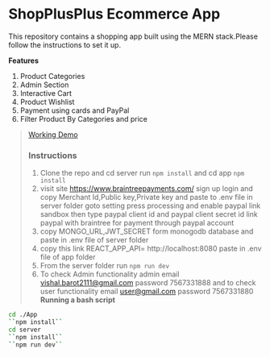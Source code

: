 # ShopPlusPlus Ecommerce App

This repository contains a shopping app built using the 
MERN stack.Please follow the instructions to set it up.

**Features**

1.  Product Categories
2.  Admin Section
3.  Interactive Cart
4.  Product Wishlist
5.  Payment using cards and PayPal
6.  Filter Product By Categories and price

> [Working Demo](https://amused-leggings-crow.cyclic.app/)
>
> ### Instructions
>
> 1. Clone the repo and   cd server run ``npm install`` and cd app  ``npm install``
> 2. visit site https://www.braintreepayments.com/ sign up 
>    login and copy Merchant Id,Public key,Private key and paste to  .env file in server folder
>    goto setting press processing and enable paypal link sandbox
>    then type paypal client id and paypal client secret id 
>    link paypal with braintree for payment through paypal account 
> 3. copy MONGO_URL,JWT_SECRET form monogodb database and paste in  .env file of server folder
> 4. copy this link REACT_APP_API= http://localhost:8080 paste  in .env file of app folder
> 5. From the server folder run ``npm run dev``
> 6. To check Admin functionality admin email vishal.barot2111@gmail.com password 7567331888
     and to check user functionality email user@gmail.com password 7567331880
> **Running a  bash script**
 ```sh
cd ./App
``npm install``
cd server
``npm install``
``npm run dev``
```
>
> 
